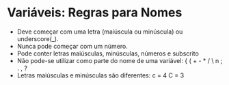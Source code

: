 # **Variáveis: Regras para Nomes**

* Deve começar com uma letra (maiúscula ou minúscula) ou underscore(_).
* Nunca pode começar com um número.
* Pode conter letras maiúsculas, minúsculas, números e subscrito
* Não pode-se utilizar como parte do nome de uma variável:                  { ( + -  * / \ n ; . , ?
* Letras maiúsculas e minúsculas são diferentes: c = 4 C = 3
